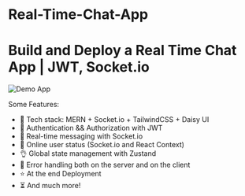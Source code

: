 # Real-Time-Chat-App

# Build and Deploy a Real Time Chat App | JWT, Socket.io

![Demo App](https://real-time-chat-app-ugam.onrender.com/login)



Some Features:

-   🌟 Tech stack: MERN + Socket.io + TailwindCSS + Daisy UI
-   🎃 Authentication && Authorization with JWT
-   👾 Real-time messaging with Socket.io
-   🚀 Online user status (Socket.io and React Context)
-   👌 Global state management with Zustand
-   🐞 Error handling both on the server and on the client
-   ⭐ At the end Deployment
-   ⏳ And much more!

